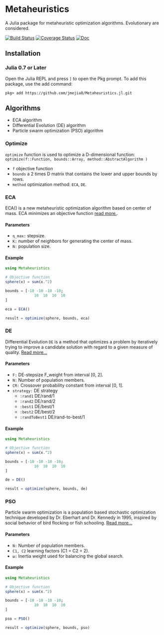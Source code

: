 # Metaheuristics

A Julia package for metaheuristic optimization algorithms. Evolutionary are considered.

[![Build Status](https://travis-ci.org/jmejia8/Metaheuristics.jl.svg?branch=master)](https://travis-ci.org/jmejia8/Metaheuristics.jl)
[![Coverage Status](https://coveralls.io/repos/github/jmejia8/Metaheuristics.jl/badge.svg?branch=master)](https://coveralls.io/github/jmejia8/Metaheuristics.jl?branch=master)
[![Doc](https://img.shields.io/badge/docs-dev-blue.svg)](https://jmejia8.github.io/Metaheuristics.jl/dev/)

## Installation

### Julia 0.7 or Later

Open the Julia REPL and press `]` to open the Pkg prompt. To add this package, use the add command:
```
pkg> add https://github.com/jmejia8/Metaheuristics.jl.git
```

## Algorithms

- ECA algorithm
- Differential Evolution (DE) algorithm
- Particle swarm optimization (PSO) algorithm

### Optimize

`optimize` function is used to optimize a D-dimensional function: `optimize(f::Function, bounds::Array, method::AbstractAlgorithm )`

- `f` objective function
- `bounds` a 2 times D matrix that contains the lower and upper bounds by rows.
- `method` optimization method: `ECA`, `DE`.

### ECA

ECA() is a new metaheuristic optimization algorithm based on center of mass. ECA minimizes an objective function [read more.](https://www.dropbox.com/s/kqc22ki2edjtt0y/ECA-optimization.pdf).

#### Parameters
- `η_max:` stepsize.
- `K:` number of neighbors for generating the center of mass.
- `N:` population size.

#### Example
```julia
using Metaheuristics

# Objective function
sphere(x) = sum(x.^2)

bounds = [-10 -10 -10 -10;
             10  10  10  10
]

eca = ECA()

result = optimize(sphere, bounds, eca)

```

### DE
Differential Evolution `DE` is a method that optimizes a problem by iteratively trying to improve a candidate solution with regard to a given measure of quality. [Read more...](https://en.wikipedia.org/wiki/Differential_evolution)

#### Parameters
- `F:` DE-stepsize F_weight from interval [0, 2].
- `N:` Number of population members.
- `CR:` Crossover probability constant from interval [0, 1].
- `strategy:` DE strategy
	- `:rand1` DE/rand/1
	- `:rand2` DE/rand/2             
	- `:best1` DE/best/1             
	- `:best2` DE/best/2             
	- `:randToBest1` DE/rand-to-best/1             

#### Example

```julia
using Metaheuristics

# Objective function
sphere(x) = sum(x.^2)

bounds = [-10 -10 -10 -10;
             10  10  10  10
]

de = DE()

result = optimize(sphere, bounds, de)

```


### PSO
Particle swarm optimization is a population based stochastic optimization technique developed by Dr. Eberhart and Dr. Kennedy  in 1995, inspired by social behavior of bird flocking or fish schooling. [Read more...](https://en.wikipedia.org/wiki/Particle_swarm_optimization)

#### Parameters
- `N:` Number of population members.
- `C1, C2`  learning factors (C1 = C2 = 2).
- `ω:` Inertia weight used for balancing the global search.

#### Example

```julia
using Metaheuristics

# Objective function
sphere(x) = sum(x.^2)

bounds = [-10 -10 -10 -10;
             10  10  10  10
]

pso = PSO()

result = optimize(sphere, bounds, pso)

```
